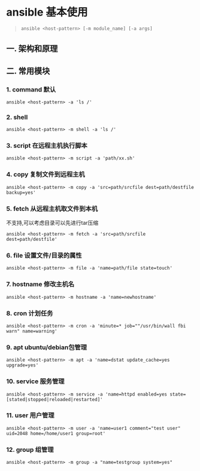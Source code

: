 # ansible 基本使用

>```sh
>ansible <host-pattern> [-m module_name] [-a args]
>```
>

## 一. 架构和原理



## 二. 常用模块

### 1. command 默认

`ansible <host-pattern> -a 'ls /'`

### 2. shell 

`ansible <host-pattern> -m shell -a 'ls /'`

### 3. script 在远程主机执行脚本

`ansible <host-pattern> -m script -a 'path/xx.sh'`

### 4. copy 复制文件到远程主机

`ansible <host-pattern> -m copy -a 'src=path/srcfile dest=path/destfile backup=yes'`

### 5. fetch 从远程主机取文件到本机

不支持,可以考虑目录可以先进行tar压缩

`ansible <host-pattern> -m fetch -a 'src=path/srcfile dest=path/destfile'`

### 6. file 设置文件/目录的属性

`ansible <host-pattern> -m file -a 'name=path/file state=touch'`

### 7. hostname 修改主机名

`ansible <host-pattern> -m hostname -a 'name=newhostname'`

### 8. cron 计划任务

`ansible <host-pattern> -m cron -a 'minute=* job=""/usr/bin/wall fbi warn" name=warning'`

### 9. apt ubuntu/debian包管理

`ansible <host-pattern> -m apt -a 'name=dstat update_cache=yes upgrade=yes'`

### 10. service 服务管理

`ansible <host-pattern> -m service -a 'name=httpd enabled=yes state=[stated|stopped|reloaded|restarted]'`

### 11. user 用户管理

`ansible <host-pattern> -m user -a 'name=user1 comment="test user" uid=2048 home=/home/user1 group=root'`

### 12. group 组管理

`ansible <host-pattern> -m group -a "name=testgroup system=yes"`